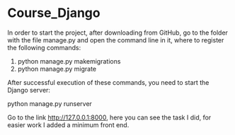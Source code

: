 # Course_Django

In order to start the project, after downloading from GitHub, go to the folder with the file manage.py and open the command line in it, where to register the following commands:
1) python manage.py makemigrations
2) python manage.py migrate

After successful execution of these commands, you need to start the Django server:

python manage.py runserver

Go to the link http://127.0.0.1:8000, here you can see the task I did, for easier work I added a minimum front end.
